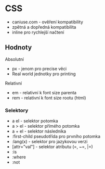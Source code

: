 # CSS
- caniuse.com - ověření kompatibility
- zpětná a dopředná kompatibilita
- inline pro rychlejší načtení

## Hodnoty
Absolutní
- px - jenom pro precise věci
- Real world jednotky pro printing

Relativní
- em - relativní k font size parenta
- rem - relativní k font size rootu (html)

### Selektory
- a el - selektor potomka
- a > el - selektor přímého potomka
- a + el - selektor následníka
- :first-child pseudotřída pro prvního potomka
- :lang(x) - selektor pro jazykovou verzi
- [attr="val"] - selektor atributu (=, ~=, |=)
- :is
- :where
- :not
